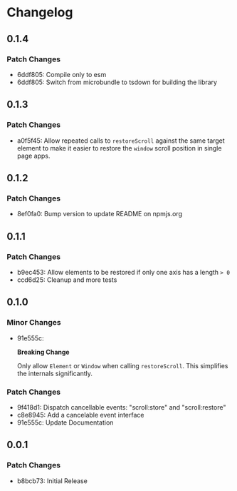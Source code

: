 # Changelog

## 0.1.4

### Patch Changes

- 6ddf805: Compile only to esm
- 6ddf805: Switch from microbundle to tsdown for building the library

## 0.1.3

### Patch Changes

- a0f5f45: Allow repeated calls to `restoreScroll` against the same target element to make it easier to restore the `window` scroll position in single page apps.

## 0.1.2

### Patch Changes

- 8ef0fa0: Bump version to update README on npmjs.org

## 0.1.1

### Patch Changes

- b9ec453: Allow elements to be restored if only one axis has a length `> 0`
- ccd6d25: Cleanup and more tests

## 0.1.0

### Minor Changes

- 91e555c:

  **Breaking Change**

  Only allow `Element` or `Window` when calling `restoreScroll`. This simplifies the internals significantly.

### Patch Changes

- 9f418d1: Dispatch cancellable events: "scroll:store" and "scroll:restore"
- c8e8945: Add a cancelable event interface
- 91e555c: Update Documentation

## 0.0.1

### Patch Changes

- b8bcb73: Initial Release

